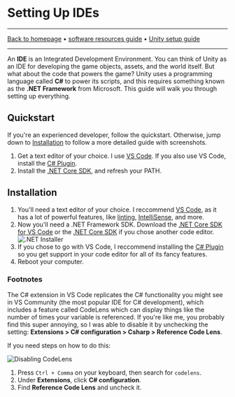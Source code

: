# Setting Up IDEs

-----

[Back to homepage](../../..) • [software resources guide](..) • [Unity setup guide](..)

-----

An **IDE** is an Integrated Development Environment. You can think of Unity as an IDE for developing the game objects, assets, and the world itself. But what about the code that powers the game? Unity uses a programming language called **C#** to power its scripts, and this requires something known as the **.NET Framework** from Microsoft. This guide will walk you through setting up everything.

## Quickstart

If you're an experienced developer, follow the quickstart. Otherwise, jump down to [Installation](#installation) to follow a more detailed guide with screenshots.

1. Get a text editor of your choice. I use [VS Code](https://code.visualstudio.com/). If you also use VS Code, install the [C# Plugin](https://marketplace.visualstudio.com/items?itemName=ms-dotnettools.csharp).
2. Install the [.NET Core SDK](https://dotnet.microsoft.com/download/dotnet-core/sdk-for-vs-code), and refresh your PATH.

## Installation

1. You'll need a text editor of your choice. I reccommend [VS Code](https://code.visualstudio.com/), as it has a lot of powerful features, like [linting](../../../glossary#l), [IntelliSense](../../../glossary#i), and more.
2. Now you'll need a .NET Framework SDK. Download the [.NET Core SDK for VS Code](https://dotnet.microsoft.com/download/dotnet-core/sdk-for-vs-code) or the [.NET Core SDK](https://dotnet.microsoft.com/download) if you chose another code editor.
   ![.NET Installer](https://i.imgur.com/aYdqEhY.png)
3. If you chose to go with VS Code, I reccommend installing the [C# Plugin](https://marketplace.visualstudio.com/items?itemName=ms-dotnettools.csharp) so you get support in your code editor for all of its fancy features.
4. Reboot your computer.

### Footnotes

The C# extension in VS Code replicates the C# functionality you might see in VS Community (the most popular IDE for C# development), which includes a feature called CodeLens which can display things like the number of times your variable is referenced. If you're like me, you probably find this super annoying, so I was able to disable it by unchecking the setting: **Extensions > C# configuration > Csharp > Reference Code Lens**.

If you need steps on how to do this:

![Disabling CodeLens](https://i.imgur.com/wky43K8.png)

1. Press `Ctrl + Comma` on your keyboard, then search for `codelens`.
2. Under **Extensions**, click **C# configuration**.
3. Find **Reference Code Lens** and uncheck it.
